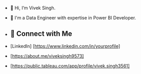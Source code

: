 - 👋 Hi, I’m Vivek Singh.
- 👀 I'm a Data Engineer with expertise in Power BI Developer.
 
- ## 🔗 Connect with Me
- [LinkedIn] [https://www.linkedin.com/in/yourprofile]
- [https://about.me/viveksingh9573]
- [https://public.tableau.com/app/profile/vivek.singh3561]
